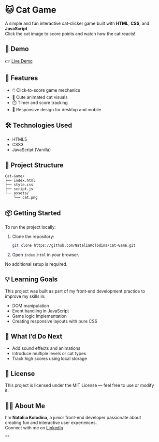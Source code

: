 # 🐱 Cat Game

A simple and fun interactive cat-clicker game built with **HTML**, **CSS**, and **JavaScript**.  
Click the cat image to score points and watch how the cat reacts!

## 🚀 Demo

👉 [Live Demo](https://nataliaKolodina.github.io/Cat-Game/)

## 🎯 Features

- 🖱️ Click-to-score game mechanics
- 🐾 Cute animated cat visuals
- ⏱️ Timer and score tracking
- 📱 Responsive design for desktop and mobile

## 🛠️ Technologies Used

- HTML5
- CSS3
- JavaScript (Vanilla)

## 📂 Project Structure

```
Cat-Game/
├── index.html
├── style.css
├── script.js
└── assets/
    └── cat.png
```

## 📦 Getting Started

To run the project locally:

1. Clone the repository:
   ```bash
   git clone https://github.com/NataliaKolodina/Cat-Game.git
   ```
2. Open `index.html` in your browser.

No additional setup is required.

## 💡 Learning Goals

This project was built as part of my front-end development practice to improve my skills in:

- DOM manipulation
- Event handling in JavaScript
- Game logic implementation
- Creating responsive layouts with pure CSS

## 🧠 What I’d Do Next

- Add sound effects and animations
- Introduce multiple levels or cat types
- Track high scores using local storage

## 📄 License

This project is licensed under the MIT License — feel free to use or modify it.

## 🙋‍♀️ About Me

I'm **Nataliia Kolodina**, a junior front-end developer passionate about creating fun and interactive user experiences.  
Connect with me on [LinkedIn](https://www.linkedin.com/in/nataliia-kolodina/)
```
**
